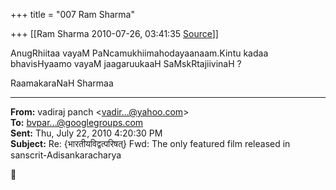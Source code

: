 +++
title = "007 Ram Sharma"

+++
[[Ram Sharma	2010-07-26, 03:41:35 [Source](https://groups.google.com/g/bvparishat/c/ybwL3cFsmcc)]]



AnugRhiitaa vayaM PaNcamukhiimahodayaanaam.Kintu kadaa bhavisHyaamo vayaM jaagaruukaaH SaMskRtajiivinaH ?

 RaamakaraNaH Sharmaa  

  

------------------------------------------------------------------------

**From:** vadiraj panch \<[vadir...@yahoo.com]()\>  
**To:** [bvpar...@googlegroups.com]()  
**Sent:** Thu, July 22, 2010 4:20:30 PM  
**Subject:** Re: {भारतीयविद्वत्परिषत्} Fwd: The only featured film released in sanscrit-Adisankaracharya  



